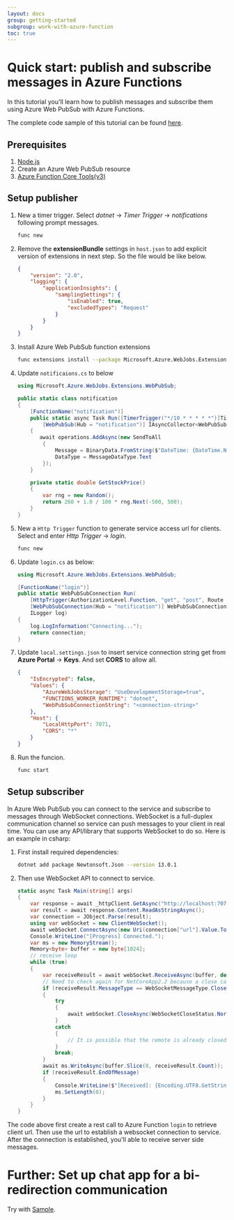 ```yaml
---
layout: docs
group: getting-started
subgroup: work-with-azure-function
toc: true
---
```


# Quick start: publish and subscribe messages in Azure Functions

In this tutorial you'll learn how to publish messages and subscribe them using Azure Web PubSub with Azure Functions.

The complete code sample of this tutorial can be found [here][code].

## Prerequisites

1. [Node.js](https://nodejs.org)
2. Create an Azure Web PubSub resource
3. [Azure Function Core Tools(v3)](https://www.npmjs.com/package/azure-functions-core-tools)

## Setup publisher

1.  New a timer trigger. Select *dotnet* -> *Timer Trigger* -> *notifications* following prompt messages. 

    ```bash
    func new
    ```

2.  Remove the **extensionBundle** settings in `host.json` to add explicit version of extensions in next step. So the file would be like below.
   
    ```json
    {
        "version": "2.0",
        "logging": {
            "applicationInsights": {
                "samplingSettings": {
                    "isEnabled": true,
                    "excludedTypes": "Request"
                }
            }
        }
    }
    ```

3.  Install Azure Web PubSub function extensions
   
    ```bash
    func extensions install --package Microsoft.Azure.WebJobs.Extensions.WebPubSub --version 1.0.0-alpha.20210425.1 --source https://www.myget.org/F/azure-webpubsub-dev/api/v3/index.json
    ```

4.  Update `notificaions.cs` to below
    
    ```csharp
    using Microsoft.Azure.WebJobs.Extensions.WebPubSub;

    public static class notification
    {
        [FunctionName("notification")]
        public static async Task Run([TimerTrigger("*/10 * * * * *")]TimerInfo myTimer, ILogger log,
            [WebPubSub(Hub = "notification")] IAsyncCollector<WebPubSubOperation> operations)
        {
           await operations.AddAsync(new SendToAll
            {
                Message = BinaryData.FromString($"DateTime: {DateTime.Now}], MSFT stock price: {GetStockPrice()}"),
                DataType = MessageDataType.Text
            });
        }

        private static double GetStockPrice()
        {
            var rng = new Random();
            return 260 + 1.0 / 100 * rng.Next(-500, 500);
        }
    }
    ```

5.  New a `Http Trigger` function to generate service access url for clients. Select and enter *Http Trigger* -> *login*.

    ```bash
    func new
    ```

6.  Update `login.cs` as below:
    
    ```cs
    using Microsoft.Azure.WebJobs.Extensions.WebPubSub;

    [FunctionName("login")]
    public static WebPubSubConnection Run(
        [HttpTrigger(AuthorizationLevel.Function, "get", "post", Route = null)] HttpRequest req,
        [WebPubSubConnection(Hub = "notification")] WebPubSubConnection connection,
        ILogger log)
    {
        log.LogInformation("Connecting...");
        return connection;
    }
    ```

7.  Update `local.settings.json` to insert service connection string get from **Azure Portal** -> **Keys**. And set **CORS** to allow all.
   
    ```json
    {
        "IsEncrypted": false,
        "Values": {
            "AzureWebJobsStorage": "UseDevelopmentStorage=true",
            "FUNCTIONS_WORKER_RUNTIME": "dotnet",
            "WebPubSubConnectionString": "<connection-string>"
        },
        "Host": {
            "LocalHttpPort": 7071,
            "CORS": "*"
        }
    }
    ```

8.  Run the funcion.
   
    ```bash
    func start
    ```

## Setup subscriber

In Azure Web PubSub you can connect to the service and subscribe to messages through WebSocket connections. WebSocket is a full-duplex communication channel so service can push messages to your client in real time. You can use any API/library that supports WebSocket to do so. Here is an example in csharp:

1.  First install required dependencies:

    ```bash
    dotnet add package Newtonsoft.Json --version 13.0.1
    ```

2.  Then use WebSocket API to connect to service.

    ```csharp
    static async Task Main(string[] args)
    {
        var response = await _httpClient.GetAsync("http://localhost:7071/api/login");
        var result = await response.Content.ReadAsStringAsync();
        var connection = JObject.Parse(result);
        using var webSocket = new ClientWebSocket();
        await webSocket.ConnectAsync(new Uri(connection["url"].Value.ToString()), default);
        Console.WriteLine("[Progress] Connected.");
        var ms = new MemoryStream();
        Memory<byte> buffer = new byte[1024];
        // receive loop
        while (true)
        {
            var receiveResult = await webSocket.ReceiveAsync(buffer, default);
            // Need to check again for NetCoreApp2.2 because a close can happen between a 0-byte read and the actual read
            if (receiveResult.MessageType == WebSocketMessageType.Close)
            {
                try
                {
                    await webSocket.CloseAsync(WebSocketCloseStatus.NormalClosure, string.Empty, default);
                }
                catch
                {
                    // It is possible that the remote is already closed
                }
                break;
            }
            await ms.WriteAsync(buffer.Slice(0, receiveResult.Count));
            if (receiveResult.EndOfMessage)
            {
                Console.WriteLine($"[Received]: {Encoding.UTF8.GetString(ms.ToArray())}");
                ms.SetLength(0);
            }
        }
    }
    ```

The code above first create a rest call to Azure Function `login` to retrieve client url. Then use the url to establish a websocket connection to service. After the connection is established, you'll able to receive server side messages.

# Further: Set up chat app for a bi-redirection communication

Try with [Sample](https://github.com/Azure/azure-webpubsub/tree/main/samples/functions/csharp/simplechat).

[code]: https://github.com/Azure/azure-webpubsub/tree/main/samples/functions/js/notifications